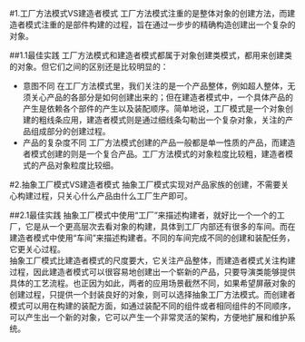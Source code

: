 #1.工厂方法模式VS建造者模式
工厂方法模式注重的是整体对象的创建方法，而建造者模式注重的是部件构建的过程，旨在通过一步步的精确构造创建出一个复杂的对象。


##1.1最佳实践
工厂方法模式和建造者模式都属于对象创建类模式，都用来创建类的对象。但它们之间的区别还是比较明显的：

- 意图不同
在工厂方法模式里，我们关注的是一个产品整体，例如超人整体，无须关心产品的各部分是如何创建出来的；但在建造者模式中，一个具体产品的产生是依赖各个部件的产生以及装配顺序。简单地说，工厂模式是一个对象创建的粗线条应用，建造者模式则是通过细线条勾勒出一个复杂对象，关注的产品组成部分的创建过程。
- 产品的复杂度不同
工厂方法模式创建的产品一般都是单一性质的产品，而建造者模式创建的则是一个复合产品。工厂方法模式的对象粒度比较粗，建造者模式的产品对象粒度比较细。


#2.抽象工厂模式VS建造者模式
抽象工厂模式实现对产品家族的创建，不需要关心构建过程，只关心什么产品由什么工厂生产即可。


##2.1最佳实践
抽象工厂模式中使用“工厂”来描述构建者，就好比一个一个的工厂，它是从一个更高层次去看对象的构建，具体到工厂内部还有很多的车间。而在建造者模式中使用“车间”来描述构建者。不同的车间完成不同的创建和装配任务，它更关心过程。    
抽象工厂模式比建造者模式的尺度要大，它关注产品整体，而建造者模式关注构建过程，因此建造者模式可以很容易地创建出一个崭新的产品，只要导演类能够提供具体的工艺流程。也正因为如此，两者的应用场景截然不同，如果希望屏蔽对象的创建过程，只提供一个封装良好的对象，则可以选择抽象工厂方法模式。而创建者模式可以用在构建的装配方面，如通过装配不同的组件或者相同组件的不同顺序，可以产生出一个新的对象，它可以产生一个非常灵活的架构，方便地扩展和维护系统。
